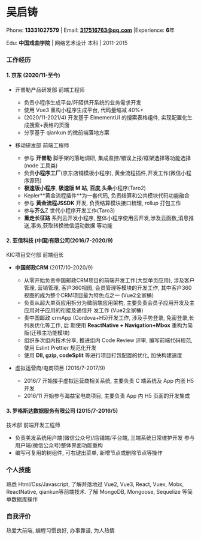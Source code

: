 # 吴启铸

Phone: **13331027579** | Email: **317516763@qq.com** |Experience: **6**年

Edu: **中国戏曲学院**  | 网络艺术设计 本科 | 2011-2015

### 工作经历

#### 1. 京东 **(2020/11-至今)**

- 开普勒产品研发部 前端工程师
  - 负责小程序生成平台/阡陌供开系统的业务需求开发
  -  使用 Vue3 重构小程序生成平台, 代码量缩减 40%+
  - (2020/11-2021/4) 开发基于 ElmementUI 的搜索表格组件, 实现配置化生成搜索+表格的⻚面 
  - 分享基于 qiankun 的微前端落地方案

- 移动研发部 前端工程师
  - 参与 **开普勒** 脚手架的落地调研, 集成监控/错误上报/框架选择等功能选择(node 工具类)
  - 负责**小程序工厂**(京东店铺模板小程序), ⻩金流程插件,开发工作(微信小程序源码)
  - **极速版小程序**, **极速版 M 站**, **百度**,**头条**小程序(Taro2)
  -  Kepler**⻩金流程插件**为一套代码, 负责结算和公共模块代码功能融合
  - 参与 **⻩金流程JSSDK** 开发, 负责结算模块接口梳理, rollup 打包工作
  - 参与**芥么**Z 世代小程序开发工作(Taro3)
  - **重走⻓征路** 系列云开发小程序, 整体小程序使用云开发,涉及云函数,消息推送,事务,获取转换微信运动数据 等功能

#### 2. 亚信科技 **(**中国**)**有限公司**(2016/7-2020/9)**

KIC项目交付部 前端组⻓

- **中国邮政CRM** (2017/10-2020/9)
  - 从零开始负责中国邮政CRM项目的前端开发工作(大型单⻚应用), 涉及客户管理, 营销管理, 客户360视图, 会员管理等模块的开发工作, 其中客户360视图的成为整个CRM项目最为特色点之一 (Vue2全家桶)
  - 负责从超大单⻚应用拆分为微前端应用架构, 主要负责会员子应用开发及主应用对子应用的衔接及通信开 发工作 (Vue2全家桶)
  - 责中国邮政 crmApp (Cordova+H5)开发工作, 涉及手势登录, 免密登录,⻓列表优化等工作, 后 期使用 **ReactNative + Navigation+Mbox** 重构为简版(迁移主功能模块)
  - 组织多次组内技术分享, 推进组内 Code Review 评审, 编写前端代码规范, 使用 Eslint Prettier 规范化开发
  - 使用 **Dll, gzip, codeSplit** 等进行项目打包配置的优化, 加快构建速度 

- 虚拟运营商/电商项目 (2016/7-2017/9)
  - 2016/7 开始接手虚拟运营商相关系统, 主要负责 C 端系统及 App 内嵌 H5 开发 
  - 2016/11 开始参与海益宝电商项目, 主要负责 App 内 H5 ⻚面的开发集成

#### 3. 罗格斯达数据服务有限公司 **(2015/7-2016/5)** 

技术部 前端开发工程师

- 负责美发系统用户端(微信公众号)/店铺端/平台端, 三端系统日常维护开发 参与用户端(微信公众号)整体界面功能重构
- 编写可复用的树组件, 可右键出菜单, 新增节点或删除节点等操作

### 个人技能

熟悉 Html/Css/Javascript, 了解并落地过 Vue2, Vue3, React, Vuex, Mobx, ReactNative, qiankun等前端技术. 了解 MongoDB, Mongoose, Sequelize 等简单数据库操作

### 自我评价

热爱大前端, 编程习惯良好, 办事靠谱, 为人热情